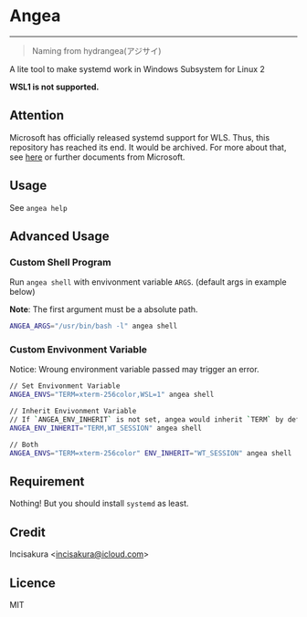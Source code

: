 # Angea

---
> Naming from hydrangea(アジサイ)

A lite tool to make systemd work in Windows Subsystem for Linux 2

**WSL1 is not supported.**

## Attention

Microsoft has officially released systemd support for WLS. Thus, this repository has reached its end. It would be archived. For more about that, see [here](https://devblogs.microsoft.com/commandline/systemd-support-is-now-available-in-wsl/) or further documents from Microsoft.

## Usage

See `angea help`

## Advanced Usage

### Custom Shell Program

Run `angea shell` with envivonment variable `ARGS`. (default args in example below)

**Note**: The first argument must be a absolute path.

``` bash
ANGEA_ARGS="/usr/bin/bash -l" angea shell
```

### Custom Envivonment Variable

Notice: Wroung environment variable passed may trigger an error.

``` bash
// Set Envivonment Variable
ANGEA_ENVS="TERM=xterm-256color,WSL=1" angea shell

// Inherit Envivonment Variable
// If `ANGEA_ENV_INHERIT` is not set, angea would inherit `TERM` by default
ANGEA_ENV_INHERIT="TERM,WT_SESSION" angea shell

// Both
ANGEA_ENVS="TERM=xterm-256color" ENV_INHERIT="WT_SESSION" angea shell
```

## Requirement

Nothing! But you should install `systemd` as least.

## Credit

Incisakura &lt;incisakura@icloud.com>

## Licence

MIT
